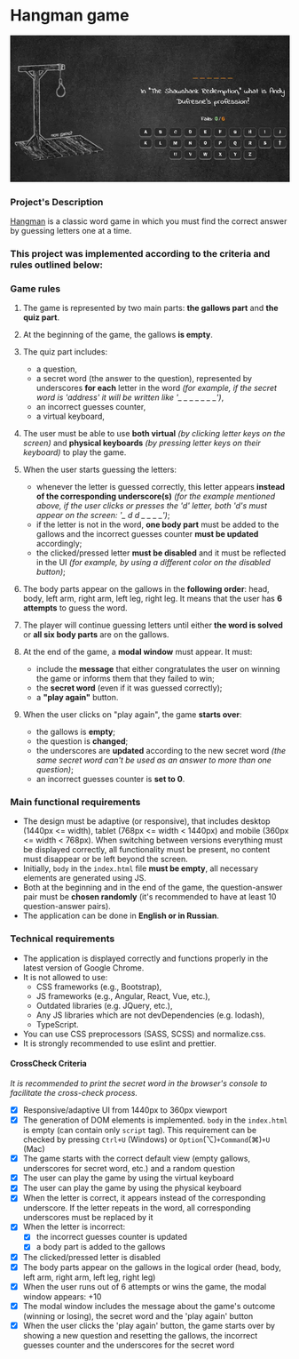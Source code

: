 # Hangman game

![screenshot](./src/assets/img/readme.webp)

### Project's Description

[Hangman](<https://en.wikipedia.org/wiki/Hangman_(game)>) is a classic word game in which you must find the correct answer by guessing letters one at a time.

### This project was implemented according to the criteria and rules outlined below:

### Game rules

1. The game is represented by two main parts: **the gallows part** and **the quiz part**.

2. At the beginning of the game, the gallows **is empty**.

3. The quiz part includes:

    - a question,
    - a secret word (the answer to the question), represented by underscores **for each** letter in the word _(for example, if the secret word is 'address' it will be written like '\_ \_ \_ \_ \_ \_ \_')_,
    - an incorrect guesses counter,
    - a virtual keyboard,

4. The user must be able to use **both virtual** _(by clicking letter keys on the screen)_ and **physical keyboards** _(by pressing letter keys on their keyboard)_ to play the game.

5. When the user starts guessing the letters:

    - whenever the letter is guessed correctly, this letter appears **instead of the corresponding underscore(s)** _(for the example mentioned above, if the user clicks or presses the 'd' letter, both 'd's must appear on the screen: '\_ d d \_ \_ \_ \_')_;
    - if the letter is not in the word, **one body part** must be added to the gallows and the incorrect guesses counter **must be updated** accordingly;
    - the clicked/pressed letter **must be disabled** and it must be reflected in the UI _(for example, by using a different color on the disabled button)_;

6. The body parts appear on the gallows in the **following order**: head, body, left arm, right arm, left leg, right leg. It means that the user has **6 attempts** to guess the word.

7. The player will continue guessing letters until either **the word is solved** or **all six body parts** are on the gallows.

8. At the end of the game, a **modal window** must appear. It must:

    - include the **message** that either congratulates the user on winning the game or informs them that they failed to win;
    - the **secret word** (even if it was guessed correctly);
    - a **"play again"** button.

9. When the user clicks on "play again", the game **starts over**:

    - the gallows is **empty**;
    - the question is **changed**;
    - the underscores are **updated** according to the new secret word _(the same secret word can't be used as an answer to more than one question)_;
    - an incorrect guesses counter is **set to 0**.

### Main functional requirements

- The design must be adaptive (or responsive), that includes desktop (1440px <= width), tablet (768px <= width < 1440px) and mobile (360px <= width < 768px). When switching between versions everything must be displayed correctly, all functionality must be present, no content must disappear or be left beyond the screen.
- Initially, `body` in the `index.html` file **must be empty**, all necessary elements are generated using JS.
- Both at the beginning and in the end of the game, the question-answer pair must be **chosen randomly** (it's recommended to have at least 10 question-answer pairs).
- The application can be done in **English or in Russian**.

### Technical requirements
- The application is displayed correctly and functions properly in the latest version of Google Chrome.
- It is not allowed to use:
    - CSS frameworks (e.g., Bootstrap),
    - JS frameworks (e.g., Angular, React, Vue, etc.),
    - Outdated libraries (e.g. JQuery, etc.),
    - Any JS libraries which are not devDependencies (e.g. lodash),
    - TypeScript.
- You can use CSS preprocessors (SASS, SCSS) and normalize.css.
- It is strongly recommended to use eslint and prettier.


#### CrossCheck Criteria
*It is recommended to print the secret word in the browser's console to facilitate the cross-check process.*

- [x] Responsive/adaptive UI from 1440px to 360px viewport
- [x] The generation of DOM elements is implemented. `body` in the `index.html` is empty (can contain only `script` tag). This requirement can be checked by pressing `Ctrl+U` (Windows) or `Option`(⌥)`+Command`(⌘)`+U` (Mac)
- [x] The game starts with the correct default view (empty gallows, underscores for secret word, etc.) and a random question
- [x] The user can play the game by using the virtual keyboard
- [x] The user can play the game by using the physical keyboard
- [x] When the letter is correct, it appears instead of the corresponding underscore. If the letter repeats in the word, all corresponding underscores must be replaced by it
- [x] When the letter is incorrect:
    - [x] the incorrect guesses counter is updated
    - [x] a body part is added to the gallows
- [x] The clicked/pressed letter is disabled
- [x] The body parts appear on the gallows in the logical order (head, body, left arm, right arm, left leg, right leg)
- [x] When the user runs out of 6 attempts or wins the game, the modal window appears: +10
- [x] The modal window includes the message about the game's outcome (winning or losing), the secret word and the 'play again' button
- [x] When the user clicks the 'play again' button, the game starts over by showing a new question and resetting the gallows, the incorrect guesses counter and the underscores for the secret word